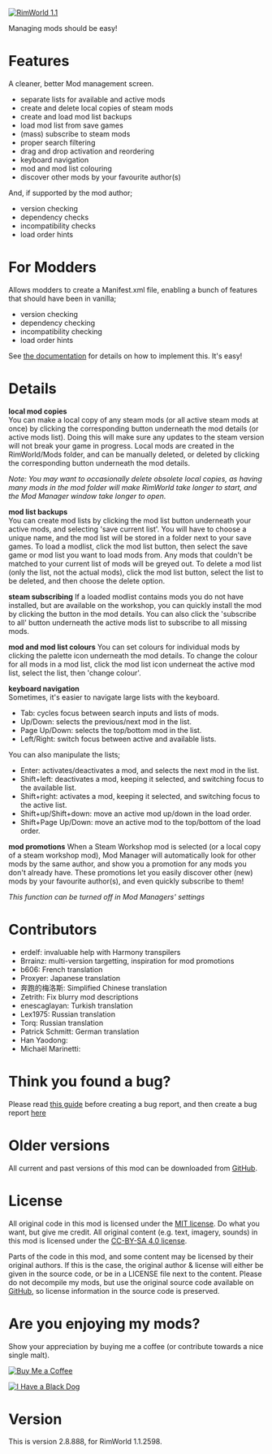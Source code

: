 [![RimWorld 1.1](https://img.shields.io/badge/RimWorld-1.1-brightgreen.svg)](http://rimworldgame.com/)

Managing mods should be easy!

# Features
A cleaner, better Mod management screen.
 - separate lists for available and active mods
 - create and delete local copies of steam mods
 - create and load mod list backups
 - load mod list from save games
 - (mass) subscribe to steam mods
 - proper search filtering
 - drag and drop activation and reordering
 - keyboard navigation
 - mod and mod list colouring
 - discover other mods by your favourite author(s)

 And, if supported by the mod author;
 - version checking
 - dependency checks
 - incompatibility checks
 - load order hints

# For Modders
Allows modders to create a Manifest.xml file, enabling a bunch of features that should have been in vanilla;
 - version checking
 - dependency checking
 - incompatibility checking
 - load order hints

 See [the documentation](https://github.com/FluffierThanThou/ModManager/blob/master/ForModders.md) for details on how to implement this. It's easy!

# Details
**local mod copies**  
You can make a local copy of any steam mods (or all active steam mods at once) by clicking the corresponding button underneath the mod details (or active mods list). Doing this will make sure any updates to the steam version will not break your game in progress. Local mods are created in the RimWorld/Mods folder, and can be manually deleted, or deleted by clicking the corresponding button underneath the mod details.

*Note: You may want to occasionally delete obsolete local copies, as having many mods in the mod folder will make RimWorld take longer to start, and the Mod Manager window take longer to open.*

**mod list backups**  
You can create mod lists by clicking the mod list button underneath your active mods, and selecting 'save current list'. You will have to choose a unique name, and the mod list will be stored in a folder next to your save games. 
To load a modlist, click the mod list button, then select the save game or mod list you want to load mods from. Any mods that couldn't be matched to your current list of mods will be greyed out. 
To delete a mod list (only the list, not the actual mods), click the mod list button, select the list to be deleted, and then choose the delete option.

**steam subscribing**
If a loaded modlist contains mods you do not have installed, but are available on the workshop, you can quickly install the mod by clicking the button in the mod details. You can also click the 'subscribe to all' button underneath the active mods list to subscribe to all missing mods.

**mod and mod list colours**
You can set colours for individual mods by clicking the palette icon underneath the mod details. To change the colour for all mods in a mod list, click the mod list icon underneat the active mod list, select the list, then 'change colour'.

**keyboard navigation**  
Sometimes, it's easier to navigate large lists with the keyboard.
 - Tab: cycles focus between search inputs and lists of mods.
 - Up/Down: selects the previous/next mod in the list.
 - Page Up/Down: selects the top/bottom mod in the list.
 - Left/Right: switch focus between active and available lists. 

 You can also manipulate the lists;
 - Enter: activates/deactivates a mod, and selects the next mod in the list.
 - Shift+left: deactivates a mod, keeping it selected, and switching focus to the available list.
 - Shift+right: activates a mod, keeping it selected, and switching focus to the active list.
 - Shift+up/Shift+down: move an active mod up/down in the load order.
 - Shift+Page Up/Down: move an active mod to the top/bottom of the load order.

 **mod promotions**
 When a Steam Workshop mod is selected (or a local copy of a steam workshop mod), Mod Manager will automatically look for other mods by the same author, and show you a promotion for any mods you don't already have. These promotions let you easily discover other (new) mods by your favourite author(s), and even quickly subscribe to them!

 *This function can be turned off in Mod Managers' settings*

# Contributors
 - erdelf:	invaluable help with Harmony transpilers
 - Brrainz:	multi-version targetting, inspiration for mod promotions
 - b606:	French translation
 - Proxyer:	Japanese translation
 - 奔跑的梅洛斯:	Simplified Chinese translation
 - Zetrith:	Fix blurry mod descriptions
 - enescaglayan:	Turkish translation
 - Lex1975:	Russian translation
 - Torq:	Russian translation
 - Patrick Schmitt:	German translation
 - Han Yaodong:	
 - Michaël Marinetti:	

# Think you found a bug? 
Please read [this guide](http://steamcommunity.com/sharedfiles/filedetails/?id=725234314) before creating a bug report,
 and then create a bug report [here](https://github.com/fluffy-mods/ModManager/issues)

# Older versions
All current and past versions of this mod can be downloaded from [GitHub](https://github.com/fluffy-mods/ModManager/releases).

# License
All original code in this mod is licensed under the [MIT license](https://opensource.org/licenses/MIT). Do what you want, but give me credit. 
All original content (e.g. text, imagery, sounds) in this mod is licensed under the [CC-BY-SA 4.0 license](http://creativecommons.org/licenses/by-sa/4.0/).

Parts of the code in this mod, and some content may be licensed by their original authors. If this is the case, the original author & license will either be given in the source code, or be in a LICENSE file next to the content. Please do not decompile my mods, but use the original source code available on [GitHub](https://github.com/fluffy-mods/ModManager/), so license information in the source code is preserved.

# Are you enjoying my mods?
Show your appreciation by buying me a coffee (or contribute towards a nice single malt).

[![Buy Me a Coffee](http://i.imgur.com/EjWiUwx.gif)](https://ko-fi.com/fluffymods)

[![I Have a Black Dog](https://i.ibb.co/ss59Rwy/New-Project-2.png)](https://www.youtube.com/watch?v=XiCrniLQGYc)

# Version
This is version 2.8.888, for RimWorld 1.1.2598.